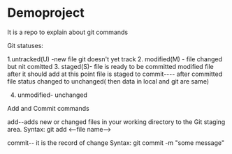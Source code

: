 # Demoproject
It is a repo to explain about git commands 

Git statuses:

1.untracked(U) -new file git doesn't yet track
2. modified(M) - file changed but nit comitted
3. staged(S)- file is ready to be committed
   modified file after it should add at this point file is staged to commit---- after committed file status changed to unchanged( then data in local and git are same)

4. unmodified- unchanged 


Add and Commit commands

add--adds new or changed files in your working directory to the Git staging area.
Syntax:  git add <--file name-->

commit-- it is the record of change 
Syntax:  git commit -m "some message"
 
